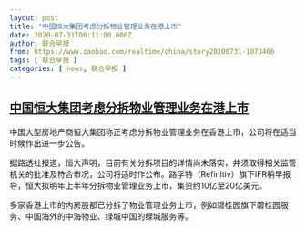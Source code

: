 ```yaml
---
layout: post
title: "中国恒大集团考虑分拆物业管理业务在港上市"
date: 2020-07-31T06:11:00.000Z
author: 联合早报
from: https://www.zaobao.com/realtime/china/story20200731-1073466
tags: [ 联合早报 ]
categories: [ news, 联合早报 ]
---
```

<!--1596175860000-->
[中国恒大集团考虑分拆物业管理业务在港上市](https://www.zaobao.com/realtime/china/story20200731-1073466)
------

<div>
<p>中国大型房地产商恒大集团称正考虑分拆物业管理业务在香港上市，公司将在适当时候作出进一步公告。</p><p>据路透社报道，恒大声明，目前有关分拆项目的详情尚未落实，并须取得相关监管机关的批准及符合市况，公司将适时作公布。路孚特（Refinitiv）旗下IFR稍早报导，恒大拟明年上半年分拆物业管理业务上市，集资约10亿至20亿美元。</p><p>多家香港上市的内房股都已分拆了物业管理业务上市，例如碧桂园旗下碧桂园服务、中国海外的中海物业、绿城中国的绿城服务等。</p><section id="imu"><div id="dfp-ad-imu1-wrapper" class="dfp-tag-wrapper"><div id="dfp-ad-imu1" class="dfp-tag-wrapper"></div></div></section><div id="innity-in-post"></div><div id="dfp-ad-midarticlespecial-wrapper" class="dfp-tag-wrapper"><div id="dfp-ad-midarticlespecial" class="dfp-tag-wrapper"></div></div>
</div>

